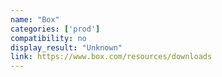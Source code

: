 ```yaml
---
name: "Box"
categories: ['prod']
compatibility: no
display_result: "Unknown"
link: https://www.box.com/resources/downloads
---
```

